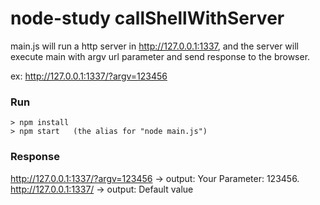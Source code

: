 # node-study callShellWithServer

main.js will run a http server in http://127.0.0.1:1337,
and the server will execute main with argv url parameter and send response to the browser.

ex: http://127.0.0.1:1337/?argv=123456

### Run
```
> npm install
> npm start   (the alias for "node main.js")
```

### Response

http://127.0.0.1:1337/?argv=123456 -> output: Your Parameter: 123456.
http://127.0.0.1:1337/ -> output: Default value

